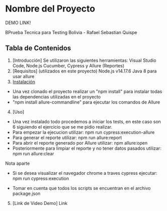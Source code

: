 # Nombre del Proyecto
DEMO LINK! 

BPrueba Tecnica para Testing Bolivia - Rafael Sebastian Quispe

## Tabla de Contenidos

1. [Introducción]
Se utilizaron las siguientes herramientas: Visual Studio Code, Node.js Cucumber, Cypress y Allure (Reportes)
2. [Requisitos] (utilizados en este proyecto)
Node.js v14.17.6
Java 8 para usar allure
3. [Instalación](#instalación)
-   Una vez clonado el proyecto realizar un "npm install" para instalar todas las dependencias utilizadas en el proyecto
-   "npm install allure-commandline" para ejecutar los comandos de Allure

4. [Uso]
-   Una vez instalado todo procedemos a iniciar los tests, en este caso son 6 siguiendo el ejercicio que se me pidio realizar.
-   Para empezar la ejecucion utilizar:
            npm run cypress:execution-allure
-   Para generar el reporte utilizar: 
            npm run allure:report
-   Para abrir el reporte generado por Allure utilizar: 
            npm allure:open
-   Posteriormente para limpiar el reporte y no tener datos pasados utilizar:
            npm run allure:clear

Nota aparte
-   Si se desea visualizar el navegador chrome a traves cypress  ejecutar:
            npm run cypress:execution
    
-   Tomar en cuenta que todos los scripts se encuentran en el archivo package.json
5. [Link de Video Demo]
    Link



